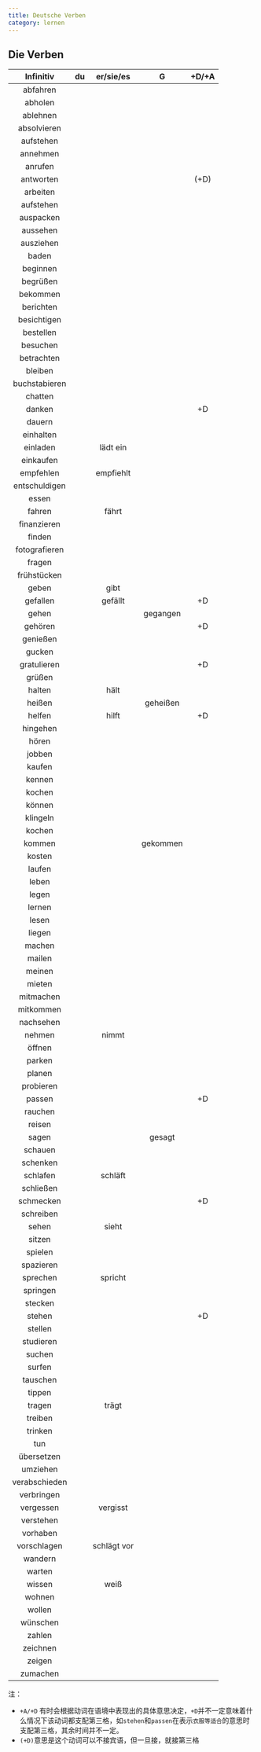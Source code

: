 ```yaml
---
title: Deutsche Verben
category: lernen
---
```


## Die Verben

|Infinitiv|du|er/sie/es|G|+D/+A|
|:-:|:-:|:-:|:-:|:-:|
|abfahren|||||
|abholen|||||
|ablehnen|||||
|absolvieren|||||
|aufstehen|||||
|annehmen|||||
|anrufen|||||
|antworten||||(+D)|
|arbeiten|||||
|aufstehen|||||
|auspacken|||||
|aussehen|||||
|ausziehen|||||
|baden|||||
|beginnen|||||
|begrüßen|||||
|bekommen|||||
|berichten|||||
|besichtigen|||||
|bestellen|||||
|besuchen|||||
|betrachten|||||
|bleiben|||||
|buchstabieren|||||
|chatten|||||
|danken||||+D|
|dauern|||||
|einhalten|||||
|einladen||lädt ein|||
|einkaufen|||||
|empfehlen||empfiehlt|||
|entschuldigen|||||
|essen|||||
|fahren||fährt|||
|finanzieren|||||
|finden|||||
|fotografieren|||||
|fragen|||||
|frühstücken|||||
|geben||gibt|||
|gefallen||gefällt||+D|
|gehen|||gegangen||
|gehören||||+D|
|genießen|||||
|gucken|||||
|gratulieren||||+D|
|grüßen|||||
|halten||hält|||
|heißen|||geheißen||
|helfen||hilft||+D|
|hingehen|||||
|hören|||||
|jobben|||||
|kaufen|||||
|kennen|||||
|kochen|||||
|können|||||
|klingeln|||||
|kochen|||||
|kommen|||gekommen||
|kosten|||||
|laufen|||||
|leben|||||
|legen|||||
|lernen|||||
|lesen|||||
|liegen|||||
|machen|||||
|mailen|||||
|meinen|||||
|mieten|||||
|mitmachen|||||
|mitkommen|||||
|nachsehen|||||
|nehmen||nimmt|||
|öffnen|||||
|parken|||||
|planen|||||
|probieren|||||
|passen||||+D|
|rauchen|||||
|reisen|||||
|sagen|||gesagt||
|schauen|||||
|schenken|||||
|schlafen||schläft|||
|schließen|||||
|schmecken||||+D|
|schreiben|||||
|sehen||sieht|||
|sitzen|||||
|spielen|||||
|spazieren|||||
|sprechen||spricht|||
|springen|||||
|stecken|||||
|stehen||||+D|
|stellen|||||
|studieren|||||
|suchen|||||
|surfen|||||
|tauschen|||||
|tippen|||||
|tragen||trägt|||
|treiben|||||
|trinken|||||
|tun|||||
|übersetzen|||||
|umziehen|||||
|verabschieden|||||
|verbringen|||||
|vergessen||vergisst|||
|verstehen|||||
|vorhaben|||||
|vorschlagen||schlägt vor|||
|wandern|||||
|warten|||||
|wissen||weiß|||
|wohnen|||||
|wollen|||||
|wünschen|||||
|zahlen|||||
|zeichnen|||||
|zeigen|||||
|zumachen|||||

注：

- `+A/+D` 有时会根据动词在语境中表现出的具体意思决定，`+D`并不一定意味着什么情况下该动词都支配第三格，如`stehen`和`passen`在表示`衣服等适合`的意思时支配第三格，其余时间并不一定。
- `(+D)`意思是这个动词可以不接宾语，但一旦接，就接第三格